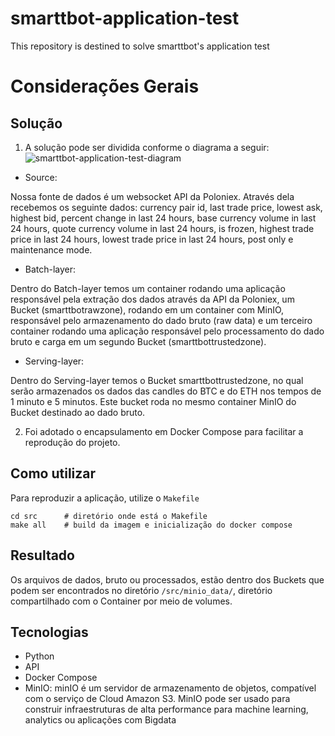 # smarttbot-application-test
 This repository is destined to solve smarttbot's application test
# Considerações Gerais
## Solução
1. A solução pode ser dividida conforme o diagrama a seguir:
![smarttbot-application-test-diagram](https://user-images.githubusercontent.com/28309647/120120667-2f126080-c175-11eb-954f-3c8217d81201.png)

* Source:

Nossa fonte de dados é um websocket API da Poloniex. Através dela recebemos os seguinte dados:  currency pair id, last trade price, lowest ask, highest bid, percent change in last 24 hours, base currency volume in last 24 hours, quote currency volume in last 24 hours, is frozen, highest trade price in last 24 hours, lowest trade price in last 24 hours, post only e maintenance mode.

* Batch-layer:

Dentro do Batch-layer temos um container rodando uma aplicação responsável pela extração dos dados através da API da Poloniex, um Bucket (smarttbotrawzone), rodando em um container com MinIO, responsável pelo armazenamento do dado bruto (raw data) e um terceiro container rodando uma aplicação responsável pelo processamento do dado bruto e carga em um segundo Bucket (smarttbottrustedzone).

* Serving-layer:

Dentro do Serving-layer temos o Bucket smarttbottrustedzone, no qual serão armazenados os dados das candles do BTC e do ETH nos tempos de 1 minuto e 5 minutos. Este bucket roda no mesmo container MinIO do Bucket destinado ao dado bruto.


2. Foi adotado o encapsulamento em Docker Compose para facilitar a reprodução do projeto.

## Como utilizar
Para reproduzir a aplicação, utilize o ```Makefile```
```
cd src      # diretório onde está o Makefile
make all    # build da imagem e inicialização do docker compose
```
## Resultado
Os arquivos de dados, bruto ou processados, estão dentro dos Buckets que podem ser encontrados no diretório ```/src/minio_data/```, diretório compartilhado com o Container por meio de volumes.

## Tecnologias
* Python
* API
* Docker Compose
* MinIO: minIO é um servidor de armazenamento de objetos, compatível com o serviço de Cloud Amazon S3. MinIO pode ser usado para construir infraestruturas de alta performance para machine learning, analytics ou aplicações com Bigdata